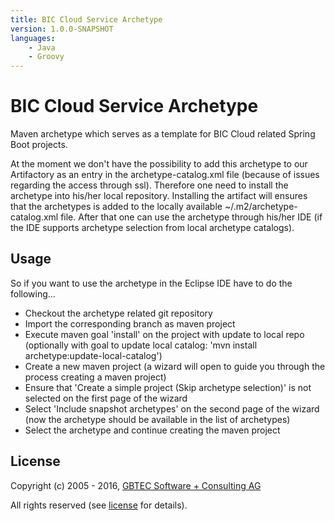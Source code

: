 ```yaml
---
title: BIC Cloud Service Archetype
version: 1.0.0-SNAPSHOT
languages:
    - Java
    - Groovy
---
```


# BIC Cloud Service Archetype

Maven archetype which serves as a template for BIC Cloud related Spring Boot projects.

At the moment we don't have the possibility to add this archetype to our Artifactory as an entry in the archetype-catalog.xml file (because of issues regarding the access through ssl). 
Therefore one need to install the archetype into his/her local repository.
Installing the artifact will ensures that the archetypes is added to the locally available ~/.m2/archetype-catalog.xml file.
After that one can use the archetype through his/her IDE (if the IDE supports archetype selection from local archetype catalogs).

## Usage

So if you want to use the archetype in the Eclipse IDE have to do the following...

 * Checkout the archetype related git repository
 * Import the corresponding branch as maven project
 * Execute maven goal 'install' on the project with update to local repo (optionally with goal to update local catalog: 'mvn install archetype:update-local-catalog')
 * Create a new maven project (a wizard will open to guide you through the process creating a maven project)
 * Ensure that 'Create a simple project (Skip archetype selection)' is not selected on the first page of the wizard
 * Select 'Include snapshot archetypes' on the second page of the wizard (now the archetype should be available in the list of archetypes)
 * Select the archetype and continue creating the maven project
 
## License

Copyright (c) 2005 - 2016, [GBTEC Software + Consulting AG](http://www.gbtec.de)

All rights reserved (see [license](./LICENSE.txt) for details).